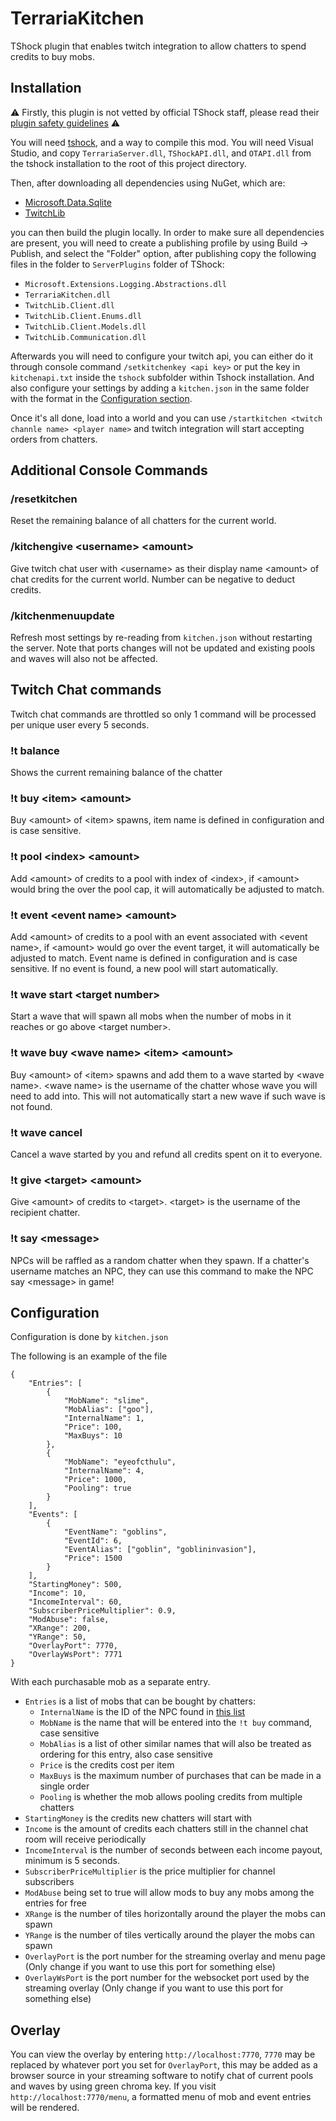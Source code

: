 # TerrariaKitchen

TShock plugin that enables twitch integration to allow chatters to spend credits to buy mobs.

## Installation

⚠ Firstly, this plugin is not vetted by official TShock staff, please read their [plugin safety guidelines](https://tshock.readme.io/docs/plugin-safety) ⚠

You will need [tshock](https://tshock.readme.io/docs/getting-started), and a way to compile this mod. You will need Visual Studio, and copy `TerrariaServer.dll`, `TShockAPI.dll`, and `OTAPI.dll` from the tshock installation to the root of this project directory.

Then, after downloading all dependencies using NuGet, which are:
- [Microsoft.Data.Sqlite](https://learn.microsoft.com/en-us/dotnet/standard/data/sqlite/)
- [TwitchLib](https://github.com/TwitchLib/TwitchLib)

you can then build the plugin locally. In order to make sure all dependencies are present, you will need to create a publishing profile by using Build -> Publish, and select the "Folder" option, after publishing copy the following files in the folder to `ServerPlugins` folder of TShock:
- `Microsoft.Extensions.Logging.Abstractions.dll`
- `TerrariaKitchen.dll`
- `TwitchLib.Client.dll`
- `TwitchLib.Client.Enums.dll`
- `TwitchLib.Client.Models.dll`
- `TwitchLib.Communication.dll`

Afterwards you will need to configure your twitch api, you can either do it through console command `/setkitchenkey <api key>` or put the key in `kitchenapi.txt` inside the `tshock` subfolder within Tshock installation. And also configure your settings by adding a `kitchen.json` in the same folder with the format in the [Configuration section](#Configuration).

Once it's all done, load into a world and you can use `/startkitchen <twitch channle name> <player name>` and twitch integration will start accepting orders from chatters.

## Additional Console Commands

### /resetkitchen
Reset the remaining balance of all chatters for the current world.

### /kitchengive \<username> \<amount>
Give twitch chat user with \<username> as their display name \<amount> of chat credits for the current world. Number can be negative to deduct credits.

### /kitchenmenuupdate
Refresh most settings by re-reading from `kitchen.json` without restarting the server. Note that ports changes will not be updated and existing pools and waves will also not be affected.

## Twitch Chat commands
Twitch chat commands are throttled so only 1 command will be processed per unique user every 5 seconds.

### !t balance
Shows the current remaining balance of the chatter

### !t buy \<item> \<amount>
Buy \<amount> of \<item> spawns, item name is defined in configuration and is case sensitive. 

### !t pool \<index> \<amount>
Add \<amount> of credits to a pool with index of \<index>, if \<amount> would bring the over the pool cap, it will automatically be adjusted to match. 

### !t event \<event name> \<amount>
Add \<amount> of credits to a pool with an event associated with \<event name>, if \<amount> would go over the event target, it will automatically be adjusted to match. Event name is defined in configuration and is case sensitive. 
If no event is found, a new pool will start automatically.

### !t wave start \<target number>
Start a wave that will spawn all mobs when the number of mobs in it reaches or go above \<target number>. 

### !t wave buy \<wave name> \<item> \<amount>
Buy \<amount> of \<item> spawns and add them to a wave started by \<wave name>. \<wave name> is the username of the chatter whose wave you will need to add into. This will not automatically start a new wave if such wave is not found. 

### !t wave cancel
Cancel a wave started by you and refund all credits spent on it to everyone.

### !t give \<target> \<amount>
Give \<amount> of credits to \<target>. \<target> is the username of the recipient chatter.

### !t say \<message>
NPCs will be raffled as a random chatter when they spawn. If a chatter's username matches an NPC, they can use this command to make the NPC say \<message> in game!

## Configuration
Configuration is done by `kitchen.json`

The following is an example of the file
```
{
    "Entries": [
        {
            "MobName": "slime",
            "MobAlias": ["goo"],
            "InternalName": 1,
            "Price": 100,
            "MaxBuys": 10
        },
        {
            "MobName": "eyeofcthulu",
            "InternalName": 4,
            "Price": 1000,
            "Pooling": true
        }
    ],
    "Events": [
        {
            "EventName": "goblins",
            "EventId": 6,
            "EventAlias": ["goblin", "goblininvasion"],
            "Price": 1500
        }
    ],
    "StartingMoney": 500,
    "Income": 10,
    "IncomeInterval": 60,
    "SubscriberPriceMultiplier": 0.9,
    "ModAbuse": false,
    "XRange": 200,
    "YRange": 50,
    "OverlayPort": 7770,
    "OverlayWsPort": 7771
}
```
With each purchasable mob as a separate entry. 
- `Entries` is a list of mobs that can be bought by chatters:
    - `InternalName` is the ID of the NPC found in [this list](https://tshock.readme.io/docs/npc-list)
    - `MobName` is the name that will be entered into the `!t buy` command, case sensitive
    - `MobAlias` is a list of other similar names that will also be treated as ordering for this entry, also case sensitive
    - `Price` is the credits cost per item
    - `MaxBuys` is the maximum number of purchases that can be made in a single order
    - `Pooling` is whether the mob allows pooling credits from multiple chatters
- `StartingMoney` is the credits new chatters will start with
- `Income` is the amount of credits each chatters still in the channel chat room will receive periodically
- `IncomeInterval` is the number of seconds between each income payout, minimum is 5 seconds.
- `SubscriberPriceMultiplier` is the price multiplier for channel subscribers
- `ModAbuse` being set to true will allow mods to buy any mobs among the entries for free
- `XRange` is the number of tiles horizontally around the player the mobs can spawn
- `YRange` is the number of tiles vertically around the player the mobs can spawn
- `OverlayPort` is the port number for the streaming overlay and menu page (Only change if you want to use this port for something else)
- `OverlayWsPort` is the port number for the websocket port used by the streaming overlay (Only change if you want to use this port for something else)

## Overlay
You can view the overlay by entering `http://localhost:7770`, `7770` may be replaced by whatever port you set for `OverlayPort`, this may be added as a browser source in your streaming software to notify chat of current pools and waves by using green chroma key.
If you visit `http://localhost:7770/menu`, a formatted menu of mob and event entries will be rendered.